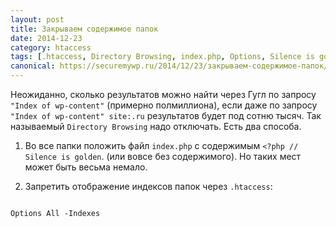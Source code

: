 ```yaml
---
layout: post
title: Закрываем содержимое папок
date: 2014-12-23
category: htaccess
tags: [.htaccess, Directory Browsing, index.php, Options, Silence is golden]
canonical: https://securemywp.ru/2014/12/23/закрываем-содержимое-папок/
---
```


Неожиданно, сколько результатов можно найти через Гугл по запросу <code>"Index of wp-content"</code> (примерно полмиллиона), если даже по запросу <code>"Index of wp-content" site:.ru</code> результатов будет под сотню тысяч. Так называемый <code>Directory Browsing</code> надо отключать. Есть два способа.

1. Во все папки положить файл <code>index.php</code> с содержимым <code><?php // Silence is golden</code>. (или вовсе без содержимого). Но таких мест может быть весьма немало.

2. Запретить отображение индексов папок через <code>.htaccess</code>:

<pre><code>
Options All -Indexes
</code></pre>
